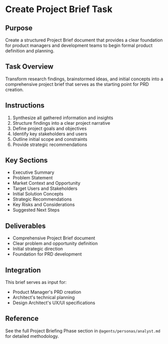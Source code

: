 # Create Project Brief Task

## Purpose
Create a structured Project Brief document that provides a clear foundation for product managers and development teams to begin formal product definition and planning.

## Task Overview
Transform research findings, brainstormed ideas, and initial concepts into a comprehensive project brief that serves as the starting point for PRD creation.

## Instructions
1. Synthesize all gathered information and insights
2. Structure findings into a clear project narrative
3. Define project goals and objectives
4. Identify key stakeholders and users
5. Outline initial scope and constraints
6. Provide strategic recommendations

## Key Sections
- Executive Summary
- Problem Statement
- Market Context and Opportunity
- Target Users and Stakeholders
- Initial Solution Concepts
- Strategic Recommendations
- Key Risks and Considerations
- Suggested Next Steps

## Deliverables
- Comprehensive Project Brief document
- Clear problem and opportunity definition
- Initial strategic direction
- Foundation for PRD development

## Integration
This brief serves as input for:
- Product Manager's PRD creation
- Architect's technical planning
- Design Architect's UX/UI specifications

## Reference
See the full Project Briefing Phase section in `@agents/personas/analyst.md` for detailed methodology.